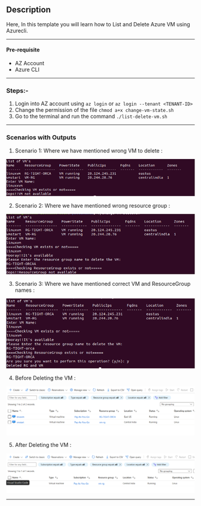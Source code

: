 ## Description

Here, In this template you will learn how to List and Delete Azure VM using Azurecli.

---

#### Pre-requisite

* AZ Account
* Azure CLI

---

### Steps:-
1. Login into AZ account using `az login` or `az login --tenant <TENANT-ID>`
2. Change the permission of the file `chmod a+x change-vm-state.sh`
3. Go to the terminal and run the command `./list-delete-vm.sh`



---

### Scenarios with Outputs

1. Scenario 1: Where we have mentioned wrong VM to delete :

![image.png](assets/image.png)

2. Scenario 2: Where we have mentioned wrong resource group : 

![image (1).png](assets/image%20%281%29.png)


3. Scenario 3: Where we have mentioned correct VM and ResourceGroup names :

![image (2).png](assets/image%20%282%29.png)

4. Before Deleting the VM :

![linuxvm-present.png](assets%2Flinuxvm-present.png)

5. After Deleting the VM :

![linuxvm-deleted.png](assets%2Flinuxvm-deleted.png)

---

